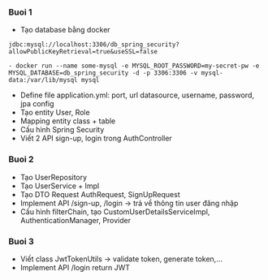 ### Buoi 1

- Tạo database bằng docker

```
jdbc:mysql://localhost:3306/db_spring_security?allowPublicKeyRetrieval=true&useSSL=false

- docker run --name some-mysql -e MYSQL_ROOT_PASSWORD=my-secret-pw -e MYSQL_DATABASE=db_spring_security -d -p 3306:3306 -v mysql-data:/var/lib/mysql mysql

```

- Define file application.yml: port, url datasource, username, password, jpa config
- Tạo entity User, Role
- Mapping entity class + table
- Cấu hình Spring Security
- Viết 2 API sign-up, login trong AuthController

### Buoi 2

- Tạo UserRepository
- Tạo UserService + Impl
- Tạo DTO Request AuthRequest, SignUpRequest
- Implement API /sign-up, /login -> trả về thông tin user đăng nhập
- Cấu hình filterChain, tạo CustomUserDetailsServiceImpl, AuthenticationManager, Provider

### Buoi 3

- Viết class JwtTokenUtils -> validate token, generate token,...
- Implement API /login return JWT